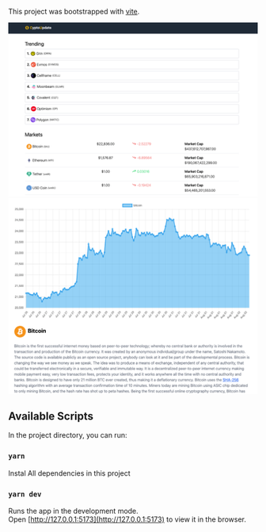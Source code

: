 This project was bootstrapped with [vite](https://vitejs.dev/guide/#scaffolding-your-first-vite-project).

![Project Preview](./cryptoupdate.png)
![Project Preview](./cryptoupdate2.png)

## Available Scripts

In the project directory, you can run:

### `yarn`

Instal All dependencies in this project

### `yarn dev`

Runs the app in the development mode.<br />
Open [http://127.0.0.1:5173](http://127.0.0.1:5173) to view it in the browser.


